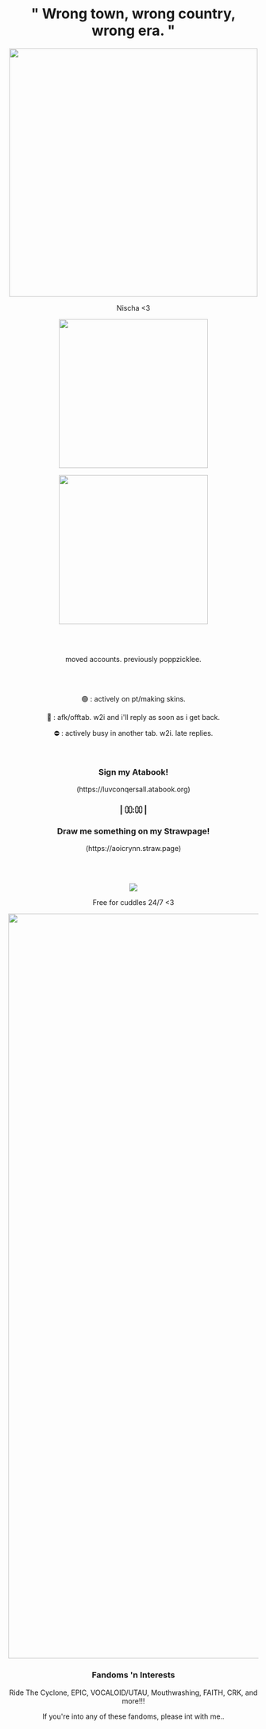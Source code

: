 <h1 align="center">" Wrong town, wrong country, wrong era. "</h1>
<p align="center">
<img src="https://imgur.com/cplMdS5.png" width="500"/>
</p>
<p align="center">Nischa <3
</p>
<p align="center">
<img src="https://imgur.com/zRpiZ2c.png" width="300"/>
</p>
  <p align="center">
<img src="https://imgur.com/3xcCRwK.png" width="300"/>
</p>
  </br></br>
  <p align="center">moved accounts. previously poppzicklee.<br/>
</p>
</br></br>
<p align="center">🟢 : actively on pt/making skins.<br/>
</p>
<p align="center">🌙 : afk/offtab. w2i and i'll reply as soon as i get back.<br/>
</p>
<p align="center">⛔ : actively busy in another tab. w2i. late replies.<br/>
</p>
</br>
</p>
<h3 align="center">Sign my Atabook!<br/>
</h3>
</p>
<p align="center">(https://luvconqersall.atabook.org)<br/>
</p>
</p>
<h3 align="center">| ⩇⩇:⩇⩇ |</h3>
<h3 align="center">Draw me something on my Strawpage!<br/>
</h3>
</p>
<p align="center">(https://aoicrynn.straw.page)<br/>
</p>
</br></br>
<p align="center">
<img src="https://imgur.com/M2E8Ofe.png"/>
<p align="center">Free for cuddles 24/7 <3<br/>
</p>
<p align="center">
<img src="https://64.media.tumblr.com/7ffc8e6b0d72a1a5ccf65b72d2efe95b/555c4b73ed8c0b3e-61/s1280x1920/919909dd97743e77ec42f6161c7e287764090d20.pnj" width="1500"/>
</p>
<h3 align="center">Fandoms 'n Interests</h3>
<p align="center">
Ride The Cyclone, EPIC, VOCALOID/UTAU, Mouthwashing, FAITH, CRK, and more!!!</p>
<p align="center">
If you're into any of these fandoms, please int with me..
</p>
